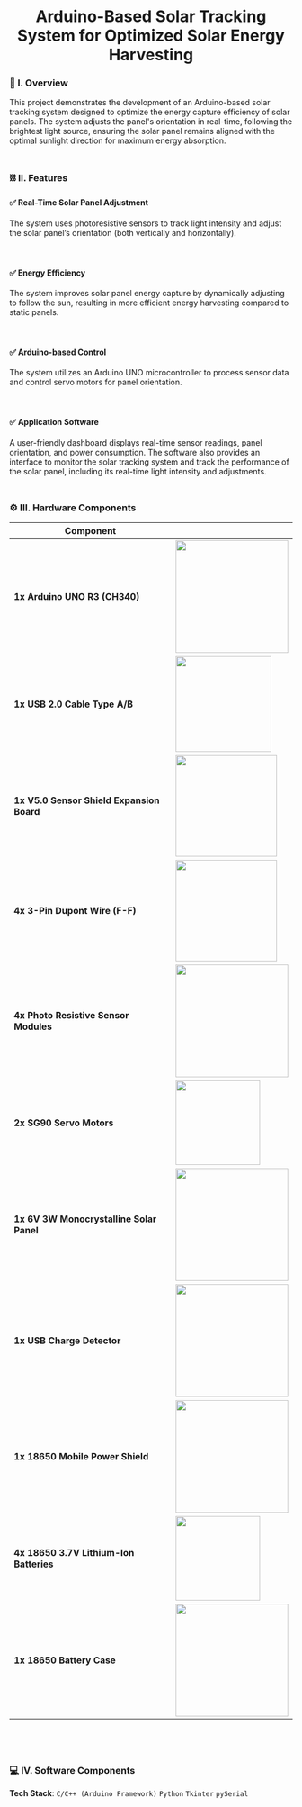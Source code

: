 <div align="center">
  <h1>Arduino-Based Solar Tracking System for Optimized Solar Energy Harvesting</h1>
</div>

### 🧐 I. Overview

This project demonstrates the development of an Arduino-based solar tracking system designed to optimize the energy capture efficiency of solar panels. The system adjusts the panel's orientation in real-time, following the brightest light source, ensuring the solar panel remains aligned with the optimal sunlight direction for maximum energy absorption.
<br><br>
##

### ⛓️ II. Features

#### ✅ Real-Time Solar Panel Adjustment
The system uses photoresistive sensors to track light intensity and adjust the solar panel’s orientation (both vertically and horizontally).
<br><br><br>

#### ✅ Energy Efficiency
The system improves solar panel energy capture by dynamically adjusting to follow the sun, resulting in more efficient energy harvesting compared to static panels.
<br><br><br>

#### ✅ Arduino-based Control
The system utilizes an Arduino UNO microcontroller to process sensor data and control servo motors for panel orientation.
<br><br><br>

#### ✅ Application Software
A user-friendly dashboard displays real-time sensor readings, panel orientation, and power consumption. The software also provides an interface to monitor the solar tracking system and track the performance of the solar panel, including its real-time light intensity and adjustments.
<br><br>
##

### ⚙️ III. Hardware Components

| **Component**                          |                                    |
|----------------------------------------|------------------------------------|
| **1x Arduino UNO R3 (CH340)**          | <img src="https://github.com/user-attachments/assets/12b00573-a18d-44c7-aaea-52e0c09ddd75" width="200"> |
| **1x USB 2.0 Cable Type A/B**          | <img src="https://github.com/user-attachments/assets/d5be9f18-b856-4a3b-909c-c7a78e7d45f0" width="170"> |
| **1x V5.0 Sensor Shield Expansion Board** | <img src="https://github.com/user-attachments/assets/51cc272f-a892-4ac0-9541-fbcb1803667d" width="180"> |
| **4x 3-Pin Dupont Wire (F-F)** | <img src="https://github.com/user-attachments/assets/168f023c-af6d-4f9d-91cd-42b16b631be2" width="180"> |
| **4x Photo Resistive Sensor Modules**  | <img src="https://github.com/user-attachments/assets/d706ab33-2ba5-401e-b621-85f91b8edd7b" width="200"> |
| **2x SG90 Servo Motors**               | <img src="https://github.com/user-attachments/assets/5a9c992c-10c1-4f3c-8b32-08c6e7bf3c4d" width="150"> |
| **1x 6V 3W Monocrystalline Solar Panel** | <img src="https://github.com/user-attachments/assets/b88e35ab-a783-447a-b378-f9432023286c" width="200"> |
| **1x USB Charge Detector** | <img src="https://github.com/user-attachments/assets/3b7d2f20-9343-40e5-9533-4d17634d0447" width="200"> |
| **1x 18650 Mobile Power Shield** | <img src="https://github.com/user-attachments/assets/e8df6d0c-537a-4c0e-8358-2d442eb7fb7d" width="200"> |
| **4x 18650 3.7V Lithium-Ion Batteries** | <img src="https://github.com/user-attachments/assets/1400f348-b5d6-431a-9b2c-f66358775593" width="150"> |
| **1x 18650 Battery Case** | <img src="https://github.com/user-attachments/assets/1e0f5a8a-1ff2-44b8-be91-317a4efa6975" width="200"> |

<br><br>
##

### 💻 IV. Software Components

**Tech Stack**: ``C/C++ (Arduino Framework)`` ``Python`` ``Tkinter`` ``pySerial``
<br><br>
##


